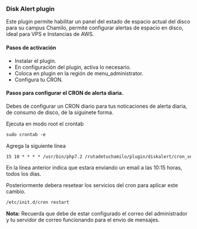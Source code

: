﻿### Disk Alert plugin


Este plugin permite habilitar un panel del estado de espacio actual del disco para su campus Chamilo, permite configurar 
alertas de espacio en disco, ideal para VPS e Instancias de AWS.

#### Pasos de activación

- Instalar el plugin.
- En configuración del plugin, activa lo necesario.
- Coloca en plugin en la región de menu_administrator.
- Configura tu CRON.

#### Pasos para configurar el CRON de alerta diaria.

Debes de configurar un CRON diario para tus noticaciones de alerta diaria, de consumo de disco, de
la siguinete forma.

Ejecuta en modo root el crontab

```html
sudo crontab -e
```
Agrega la siguiente línea

```html
15 10 * * * * /usr/bin/php7.2 /rutadetuchamilo/plugin/diskalert/cron_send_alerts.php
```
En la línea anterior indica que estara enviando un email a las 10:15 horas, todos los días.

Posteriormente debera resetear los servicios del cron para aplicar este cambio.
```html
/etc/init.d/cron restart
```

**Nota:** Recuerda que debe de estar configurado el correo del administrador y tu servidor de correo funcionando
para el envio de mensajes.